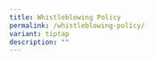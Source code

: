 ```yaml
---
title: Whistleblowing Policy
permalink: /whistleblowing-policy/
variant: tiptap
description: ""
---
```

